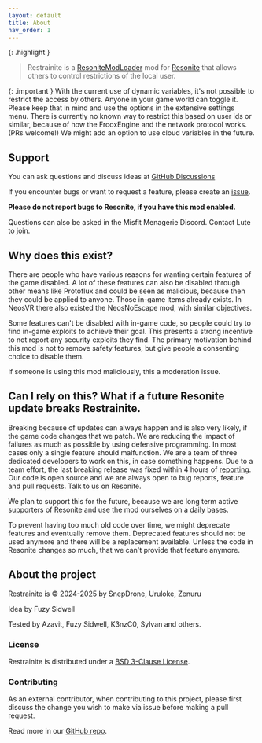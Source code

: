 ```yaml
---
layout: default
title: About
nav_order: 1
---
```


{: .highlight }
> Restrainite is a [ResoniteModLoader](https://github.com/resonite-modding-group/ResoniteModLoader) mod for 
> [Resonite](https://resonite.com/) that allows others to control restrictions of the local user.

{: .important }
With the current use of dynamic variables, it's not possible to restrict the access by others. Anyone in
your game world can toggle it. Please keep that in mind and use the options in the extensive settings menu.
There is currently no known way to restrict this based on user ids or similar, because of how the FrooxEngine and 
the network protocol works. (PRs welcome!) We might add an option to use cloud variables in the future.

## Support
You can ask questions and discuss ideas at [GitHub Discussions](https://github.com/Restrainite/Restrainite/discussions)

If you encounter bugs or want to request a feature, please create an [issue](https://github.com/Restrainite/Restrainite/issues/new?template=Blank+issue). 

**Please do not report bugs to Resonite, if you have this mod enabled.**

Questions can also be asked in the Misfit Menagerie Discord. Contact Lute to join.

## Why does this exist?
There are people who have various reasons for wanting certain features of the game disabled. A lot of these features 
can also be disabled through other means like Protoflux and could be seen as malicious, because then they could be 
applied to anyone. Those in-game items already exists. In NeosVR there also existed the NeosNoEscape mod, with similar 
objectives.

Some features can't be disabled with in-game code, so people could try to find in-game exploits to achieve their goal.
This presents a strong incentive to not report any security exploits they find. The primary motivation behind this mod 
is not to remove safety features, but give people a consenting choice to disable them.

If someone is using this mod maliciously, this a moderation issue. 

## Can I rely on this? What if a future Resonite update breaks Restrainite.

Breaking because of updates can always happen and is also very likely, if the game code changes that we patch. 
We are reducing the impact of failures as much as possible by using defensive programming. In most cases only a single 
feature should malfunction. We are a team of three dedicated developers to work on this, in case something happens. 
Due to a team effort, the last breaking release was fixed within 4 hours of 
[reporting](https://github.com/Restrainite/Restrainite/issues/87). Our code is open source and we are always open to
bug reports, feature and pull requests. Talk to us on Resonite.

We plan to support this for the future, because we are long term active supporters of Resonite and use the mod 
ourselves on a daily bases.

To prevent having too much old code over time, we might deprecate features and eventually remove them. Deprecated features
should not be used anymore and there will be a replacement available. Unless the code in Resonite changes so much, 
that we can't provide that feature anymore.

## About the project
Restrainite is © 2024-2025 by SnepDrone, Uruloke, Zenuru

Idea by Fuzy Sidwell

Tested by Azavit, Fuzy Sidwell, K3nzC0, Sylvan and others.

### License
Restrainite is distributed under a [BSD 3-Clause License](https://github.com/Restrainite/Restrainite?tab=BSD-3-Clause-1-ov-file).

### Contributing
As an external contributor, when contributing to this project, please first discuss the change you wish to make via issue 
before making a pull request. 

Read more in our [GitHub repo](https://github.com/Restrainite/Restrainite/blob/main/CONTRIBUTING.md).
